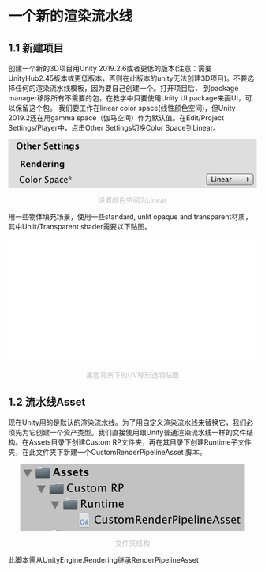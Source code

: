 
# 一个新的渲染流水线

## 1.1 新建项目
创建一个新的3D项目用Unity 2019.2.6或者更低的版本(注意：需要UnityHub2.45版本或更低版本，否则在此版本的unity无法创建3D项目)。不要选择任何的渲染流水线模板，因为要自己创建一个。打开项目后， 到package manager移除所有不需要的包，在教学中只要使用Unity UI package来画UI，可以保留这个包。
我们要工作在linear color space(线性颜色空间)，但Unity 2019.2还在用gamma space（伽马空间）作为默认值。在Edit/Project Settings/Player中，点击Other Settings切换Color Space到Linear。

<p align="center" >
<img  align="center" src="CustomRenderPipeline\color-space.png" style="background-color: black">
</p>

<p align="center" style="font-size:14px;color:#C0C0C0;">
设置颜色空间为Linear
</p>

用一些物体填充场景，使用一些standard, unlit opaque and transparent材质，其中Unlit/Transparent shader需要以下贴图。

<p align="center" >
<img  align="center" src="CustomRenderPipeline\sphere-alpha-map.png" style="background-color: black">
</p>

<p align="center" style="font-size:14px;color:#C0C0C0;">
黑色背景下的UV球形透明贴图
</p>

## 1.2 流水线Asset
现在Unity用的是默认的渲染流水线。为了用自定义渲染流水线来替换它，我们必须先为它创建一个资产类型。我们直接使用跟Unity普通渲染流水线一样的文件结构。在Assets目录下创建Custom RP文件夹，再在其目录下创建Runtime子文件夹，在此文件夹下新建一个CustomRenderPipelineAsset 脚本。

<p align="center" >
<img  align="center" src="CustomRenderPipeline\folder-structure.png" style="background-color: black">
</p>

<p align="center" style="font-size:14px;color:#C0C0C0;">
文件夹结构
</p>

此脚本需从UnityEngine.Rendering继承RenderPipelineAsset